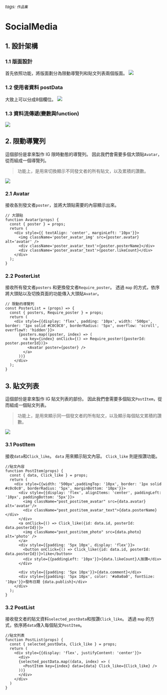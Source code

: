 ###### tags: `作品集`
# SocialMedia
## 1. 設計架構
### 1.1 版面設計
首先依照功能，將版面劃分為限動導覽列和貼文列表兩個版面。
![](https://i.imgur.com/1DWNBQp.png)
### 1.2 使用者資料 postData
大致上可以分成8個欄位。
![](https://i.imgur.com/lAUh1kS.png)
### 1.3 資料流傳遞(變數與function)
![](https://i.imgur.com/hpubCkp.png)


## 2. 限動導覽列
這個部份是拿來製作 IG 限時動態的導覽列。
因此我們會需要多個大頭貼`Avatar`，從而組成一個導覽列。
> 功能上，是用來切換顯示不同發文者的所有貼文，以及累積的讚數。

![](https://i.imgur.com/J4hKIzt.png)

### 2.1 Avatar
接收各別發文者`poster`，並將大頭貼需要的內容顯示出來。
```javascript=
// 大頭貼
function Avatar(props) {
  const { poster } = props;
  return (
    <div style={{ textAlign: 'center', marginLeft: '10px'}}>
      <img className='poster_avatar_img' src={poster.avatar} alt='avatar' />
      <div className='poster_avatar_text'>{poster.posterName}</div>
      <div className='poster_avatar_text'>{poster.likeCount}</div>
    </div>
  );
}
```
### 2.2 PosterList
接收所有發文者`posters` 和更換發文者`Require_poster`。
透過 `map` 的方式，依序將大頭貼以及切換頁面的功能傳入大頭貼`Avatar`。
```javascript=
// 限動的導覽列
const PosterList = (props) => {
  const { posters, Require_poster } = props;
  return (
    <div style={{display: 'flex', padding: '10px', width: '500px', border: '1px solid #C0C0C0', borderRadius: '5px', overflow: 'scroll', overflowY: 'hidden'}}>
      {posters.map((poster, index) => (
        <a key={index} onClick={() => Require_poster({posterId: poster.posterId})}>
          <Avatar poster={poster} />
        </a>
      ))}
    </div>
  );
}
```

## 3. 貼文列表
這個部份是拿來製作 IG 貼文列表的部份。
因此我們會需要多個貼文`PostItem`，從而組成一個貼文列表。
> 功能上，是用來顯示同一個發文者的所有貼文，以及顯示每個貼文累積的讚數。

![](https://i.imgur.com/YmZjHQX.png)

### 3.1 PostItem
接收`data`和`Click_like`。
`data` 用來顯示貼文內容。
`Click_like` 則是按讚功能。
```javascript=
//貼文內容
function PostItem(props) {
  const { data, Click_like } = props;
  return (
    <div style={{width: '500px',paddingTop: '10px', border: '1px solid #c0c0c0', borderRadius: '5px', marginBottom: '10px'}}>
      <div style={{display: 'flex', alignItems: 'center', paddingLeft: '10px', paddingBottom: '5px'}}>
        <img className="post_postitem_avatar" src={data.avatar} alt='avatar'/>
        <div className="post_postitem_avatar_text">{data.posterName}</div>
      </div>
      <a onClick={() => Click_like({id: data.id, posterId: data.posterId})}>
        <img className="post_postitem_photo" src={data.photo} alt='photo' />
      </a>
      <div style={{padding: '5px 10px', display: 'flex'}}>
        <button onClick={() => Click_like({id: data.id, posterId: data.posterId})}>like</button>
        <div style={{paddingLeft: '10px'}}>{data.likeCount}人按讚</div>
      </div>
      
      <div style={{padding: '5px 10px'}}>{data.comment}</div>
      <div style={{padding: '5px 10px', color: '#a0a0a0', fontSize: '10px'}}>發布日期 {data.publish}</div>
    </div>
  );
}
```

### 3.2 PostList
接收發文者的貼文資料`selected_postData`和按讚`Click_like`。
透過 `map` 的方式，依序將`data`傳入每個貼文`PostItem`。
```javascript=
//貼文列表
function PostList(props) {
  const { selected_postData, Click_like } = props;
  return (
    <div style={{display: 'flex', justifyContent: 'center'}}>
      <div>
      {selected_postData.map((data, index) => (
        <PostItem key={index} data={data} Click_like={Click_like} />
      ))}
      </div>
    </div>
  )
}
```